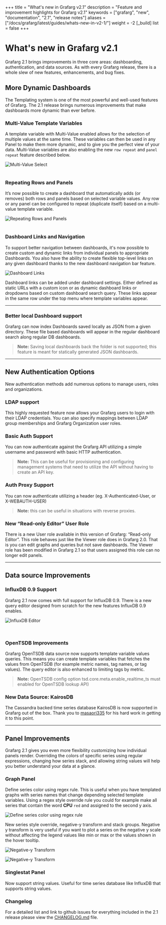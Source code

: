 +++
title = "What's new in Grafarg v2.1"
description = "Feature and improvement highlights for Grafarg v2.1"
keywords = ["grafarg", "new", "documentation", "2.1", "release notes"]
aliases = ["/docs/grafarg/latest/guides/whats-new-in-v2-1/"]
weight = -2
[_build]
list = false
+++

# What's new in Grafarg v2.1
Grafarg 2.1 brings improvements in three core areas: dashboarding, authentication, and data sources.
As with every Grafarg release, there is a whole slew of new features, enhancements, and bug fixes.

## More Dynamic Dashboards
The Templating system is one of the most powerful and well-used features of Grafarg.
The 2.1 release brings numerous improvements that make dashboards more dynamic than ever before.

### Multi-Value Template Variables
A template variable with Multi-Value enabled allows for the selection of multiple values at the same time.
These variables can then be used in any Panel to make them more dynamic, and to give you the perfect view of your data.
Multi-Value variables are also enabling the new `row repeat` and `panel repeat` feature described below.

![Multi-Value Select](/static/img/docs/v2/multi-select.gif "Multi-Value Select")
<br/><br/>

### Repeating Rows and Panels
It’s now possible to create a dashboard that automatically adds (or removes) both rows and panels based
on selected variable values. Any row or any panel can be configured to repeat (duplicate itself) based
on a multi-value template variable.</p>

![Repeating Rows and Panels](/static/img/docs/v2/panel-row-repeat.gif "Repeating Rows and Panels")
<br/><br/>

### Dashboard Links and Navigation
To support better navigation between dashboards, it's now possible to create custom and dynamic links from individual
panels to appropriate Dashboards. You also have the ability to create flexible top-level links on any
given dashboard thanks to the new dashboard navigation bar feature.

![Dashboard Links](/static/img/docs/v2/dash_links.png "Dashboard Links")

Dashboard links can be added under dashboard settings. Either defined as static URLs with a custom icon or as dynamic
dashboard links or dropdowns based on custom dashboard search query. These links appear in the same
row under the top menu where template variables appear.

- - -

### Better local Dashboard support
Grafarg can now index Dashboards saved locally as JSON from a given directory. These file based dashboards
will appear in the regular dashboard search along regular DB dashboards.

> **Note:** Saving local dashboards back the folder is not supported; this feature is meant for statically generated JSON dashboards.

- - -

## New Authentication Options
New authentication methods add numerous options to manage users, roles and organizations.

### LDAP support
This highly requested feature now allows your Grafarg users to login with their LDAP credentials.
You can also specify mappings between LDAP group memberships and Grafarg Organization user roles.

### Basic Auth Support
You can now authenticate against the Grafarg API utilizing a simple username and password with basic HTTP authentication.

> **Note:** This can be useful for provisioning and configuring management systems that need
> to utilize the API without having to create an API key.


### Auth Proxy Support
You can now authenticate utilizing a header (eg. X-Authenticated-User, or X-WEBAUTH-USER)

> **Note:** this can be useful in situations with reverse proxies.


### New “Read-only Editor” User Role
There is a new User role available in this version of Grafarg: “Read-only Editor”. This role behaves just
like the Viewer role does in Grafarg 2.0.  That is you can edit graphs and queries but not save dashboards.
The Viewer role has been modified in Grafarg 2.1 so that users assigned this role can no longer edit panels.

- - -

## Data source Improvements

### InfluxDB 0.9 Support
Grafarg 2.1 now comes with full support for InfluxDB 0.9. There is a new query editor designed from scratch
for the new features InfluxDB 0.9 enables.

![InfluxDB Editor](/static/img/docs/v2/influx_09_editor_anim.gif "InfluxDB Editor")

<br/>

### OpenTSDB Improvements
Grafarg OpenTSDB data source now supports template variable values queries. This means you can create
template variables that fetches the values from OpenTSDB (for example metric names, tag names, or tag values).
The query editor is also enhanced to limiting tags by metric.

> **Note:** OpenTSDB config option tsd.core.meta.enable_realtime_ts must enabled for OpenTSDB lookup API)

### New Data Source: KairosDB
The Cassandra backed time series database KairosDB is now supported in Grafarg out of the box. Thank you to
<a href="https://github.com/masaori335" target="_blank">masaori335</a> for his hard work in getting it to this point.

- - -

## Panel Improvements

Grafarg 2.1 gives you even more flexibility customizing how individual panels render.
Overriding the colors of specific series using regular expressions, changing how series stack,
and allowing string values will help you better understand your data at a glance.

### Graph Panel
Define series color using regex rule. This is useful when you have templated graphs with series names
that change depending selected template variables. Using a regex style override rule you could
for example make all series that contain the word **CPU** `red` and assigned to the second y axis.

![Define series color using regex rule](/static/img/docs/v2/regex_color_override.png "Define series color using regex rule")

New series style override, negative-y transform and stack groups. Negative y transform is
very useful if you want to plot a series on the negative y scale without affecting the legend values like min or max or
the values shown in the hover tooltip.

![Negative-y Transform](/static/img/docs/v2/negative-y.png "Negative-y Transform")

![Negative-y Transform](/static/img/docs/v2/negative-y-form.png "Negative-y Transform")

### Singlestat Panel
Now support string values. Useful for time series database like InfluxDB that supports
string values.

### Changelog
For a detailed list and link to github issues for everything included in the 2.1 release please
view the [CHANGELOG.md](https://github.com/famarker/grafarg/blob/master/CHANGELOG.md) file.

